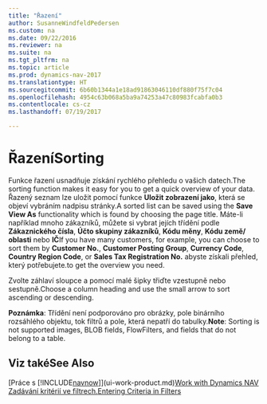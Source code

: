 ```yaml
---
title: "Řazení"
author: SusanneWindfeldPedersen
ms.custom: na
ms.date: 09/22/2016
ms.reviewer: na
ms.suite: na
ms.tgt_pltfrm: na
ms.topic: article
ms.prod: dynamics-nav-2017
ms.translationtype: HT
ms.sourcegitcommit: 6b60b1344a1e18ad91863046110df880f75f7c04
ms.openlocfilehash: 4954c63b068a5ba9a74253a47c80983fcabfa0b3
ms.contentlocale: cs-cz
ms.lasthandoff: 07/19/2017

---
```

    
# <a name="sorting"></a><span data-ttu-id="b588a-102">Řazení</span><span class="sxs-lookup"><span data-stu-id="b588a-102">Sorting</span></span>
<span data-ttu-id="b588a-103">Funkce řazení usnadňuje získání rychlého přehledu o vašich datech.</span><span class="sxs-lookup"><span data-stu-id="b588a-103">The sorting function makes it easy for you to get a quick overview of your data.</span></span> <span data-ttu-id="b588a-104">Řazený seznam lze uložit pomocí funkce **Uložit zobrazení jako**, která se objeví vybráním nadpisu stránky.</span><span class="sxs-lookup"><span data-stu-id="b588a-104">A sorted list can be saved using the **Save View As** functionality which is found by choosing the page title.</span></span> <span data-ttu-id="b588a-105">Máte-li například mnoho zákazníků, můžete si vybrat jejích třídění podle **Zákaznického čísla**, **Účto skupiny zákazníků**, **Kódu měny**, **Kódu země/ oblasti** nebo **IČ**</span><span class="sxs-lookup"><span data-stu-id="b588a-105">If you have many customers, for example, you can choose to sort them by **Customer No.**, **Customer Posting Group**, **Currency Code**, **Country Region Code**, or **Sales Tax Registration No.**</span></span> <span data-ttu-id="b588a-106">abyste získali přehled, který potřebujete.</span><span class="sxs-lookup"><span data-stu-id="b588a-106">to get the overview you need.</span></span>

<span data-ttu-id="b588a-107">Zvolte záhlaví sloupce a pomocí malé šipky třiďte vzestupně nebo sestupně.</span><span class="sxs-lookup"><span data-stu-id="b588a-107">Choose a column heading and use the small arrow to sort ascending or descending.</span></span>  

<span data-ttu-id="b588a-108">**Poznámka**: Třídění není podporováno pro obrázky, pole binárního rozsáhlého objektu, tok filtrů a pole, která nepatří do tabulky.</span><span class="sxs-lookup"><span data-stu-id="b588a-108">**Note**: Sorting is not supported images, BLOB fields, FlowFilters, and fields that do not belong to a table.</span></span>

## <a name="see-also"></a><span data-ttu-id="b588a-109">Viz také</span><span class="sxs-lookup"><span data-stu-id="b588a-109">See Also</span></span>
<span data-ttu-id="b588a-110">[Práce s [!INCLUDE[navnow](includes/navnow_md.md)]](ui-work-product.md)</span><span class="sxs-lookup"><span data-stu-id="b588a-110">[Work with Dynamics NAV](ui-work-product.md)</span></span>  
[<span data-ttu-id="b588a-111">Zadávání kritérií ve filtrech.</span><span class="sxs-lookup"><span data-stu-id="b588a-111">Entering Criteria in Filters</span></span>](ui-enter-criteria-filters.md)


